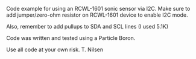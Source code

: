 Code example for using an RCWL-1601 sonic sensor via I2C.
Make sure to add jumper/zero-ohm resistor on RCWL-1601
device to enable I2C mode.

Also, remember to add pullups to SDA and SCL lines (I used 5.1K)

Code was written and tested using a Particle Boron.

Use all code at your own risk.
T. Nilsen
